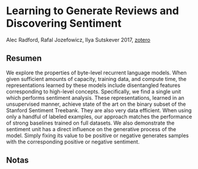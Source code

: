 # Learning to Generate Reviews and Discovering Sentiment

Alec Radford, Rafal Jozefowicz, Ilya Sutskever 2017, [zotero](zotero://select/items/@radford&al2017)

## Resumen
We explore the properties of byte-level recurrent language models. When given sufficient amounts of capacity, training data, and compute time, the representations learned by these models include disentangled features corresponding to high-level concepts. Specifically, we find a single unit which performs sentiment analysis. These representations, learned in an unsupervised manner, achieve state of the art on the binary subset of the Stanford Sentiment Treebank. They are also very data efficient. When using only a handful of labeled examples, our approach matches the performance of strong baselines trained on full datasets. We also demonstrate the sentiment unit has a direct influence on the generative process of the model. Simply fixing its value to be positive or negative generates samples with the corresponding positive or negative sentiment.

## Notas


